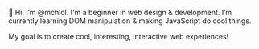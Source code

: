👋 Hi, I’m @mchlol. I'm a beginner in web design & development.
I’m currently learning DOM manipulation & making JavaScript do cool things.

My goal is to create cool, interesting, interactive web experiences!
